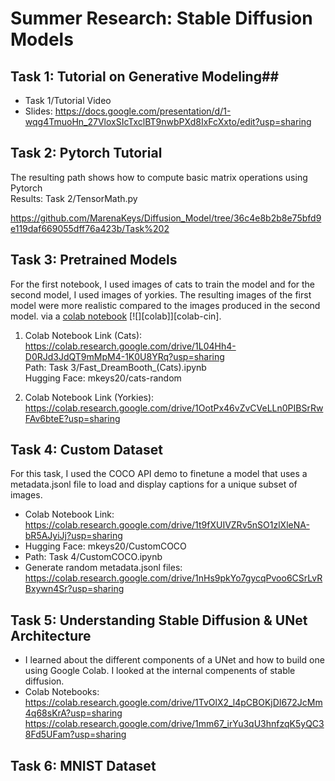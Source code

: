 # Summer Research: Stable Diffusion Models 


## Task 1: Tutorial on Generative Modeling##

-  Task 1/Tutorial Video <br/>
-  Slides: https://docs.google.com/presentation/d/1-wqg4TmuoHn_27VloxSIcTxclBT9nwbPXd8IxFcXxto/edit?usp=sharing



## Task 2: Pytorch Tutorial ##

The resulting path shows how to compute basic matrix operations using Pytorch <br/>
Results: Task 2/TensorMath.py <br/>

https://github.com/MarenaKeys/Diffusion_Model/tree/36c4e8b2b8e75bfd9e119daf669055dff76a423b/Task%202




## Task 3: Pretrained Models ##

For the first notebook, I used images of cats to train the model and for the second model, I used images of yorkies. The resulting images of the first model were more realistic compared to the images produced in the second model.
via a [colab notebook](https://colab.research.google.com/github/MarenaKeys/Diffusion_Model/blob/main/scripts/Fast_DreamBooth_(Cats).ipynb) [![][colab]][colab-cin].
1. Colab Notebook Link (Cats): https://colab.research.google.com/drive/1L04Hh4-D0RJd3JdQT9mMpM4-1K0U8YRq?usp=sharing <br/>
Path: Task 3/Fast_DreamBooth_(Cats).ipynb<br/>
Hugging Face: mkeys20/cats-random<br/>

2. Colab Notebook Link (Yorkies): https://colab.research.google.com/drive/1OotPx46vZvCVeLLn0PIBSrRwFAv6bteE?usp=sharing

## Task 4: Custom Dataset ##

For this task, I used the COCO API demo to finetune a model that uses a metadata.jsonl file to load and display captions for a unique subset of images.

- Colab Notebook Link: https://colab.research.google.com/drive/1t9fXUIVZRv5nSO1zlXleNA-bR5AJyiJj?usp=sharing
- Hugging Face: mkeys20/CustomCOCO
- Path: Task 4/CustomCOCO.ipynb<br>
- Generate random metadata.jsonl files: https://colab.research.google.com/drive/1nHs9pkYo7gycqPvoo6CSrLvRBxywn4Sr?usp=sharing


## Task 5: Understanding Stable Diffusion & UNet Architecture 
- I learned about the different components of a UNet and how to build one using Google Colab. I looked at the internal compenents of stable diffusion.
- Colab Notebooks: https://colab.research.google.com/drive/1TvOlX2_l4pCBOKjDI672JcMm4q68sKrA?usp=sharing <br> https://colab.research.google.com/drive/1mm67_irYu3qU3hnfzqK5yQC38Fd5UFam?usp=sharing

## Task 6: MNIST Dataset
